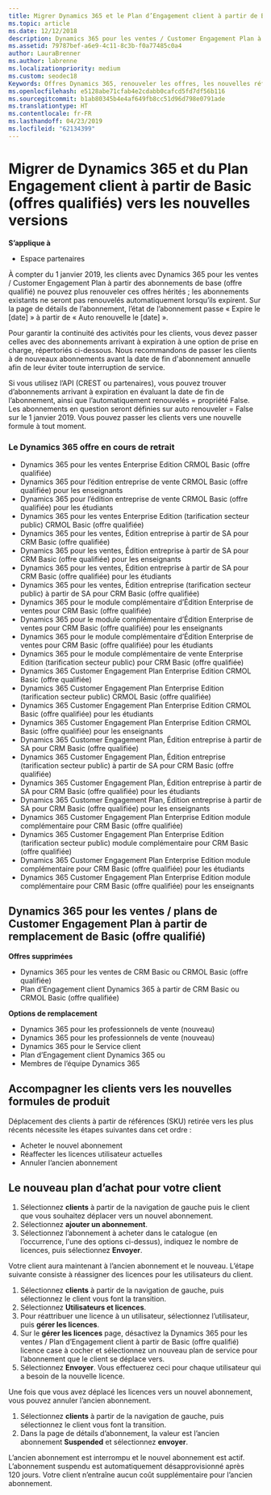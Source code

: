 ```yaml
---
title: Migrer Dynamics 365 et le Plan d’Engagement client à partir de Basic (offres qualifiés) aux versions plus récentes | Partenaires
ms.topic: article
ms.date: 12/12/2018
description: Dynamics 365 pour les ventes / Customer Engagement Plan à partir des abonnements de base (offre qualifié) peut ne plus être renouvelé.
ms.assetid: 79787bef-a6e9-4c11-8c3b-f0a77485c0a4
author: LauraBrenner
ms.author: labrenne
ms.localizationpriority: medium
ms.custom: seodec18
Keywords: Offres Dynamics 365, renouveler les offres, les nouvelles références SKU de Dynamics 365
ms.openlocfilehash: e5128abe71cfab4e2cdabb0cafcd5fd7df56b116
ms.sourcegitcommit: b1ab80345b4e4af649fb8cc51d96d798e0791ade
ms.translationtype: HT
ms.contentlocale: fr-FR
ms.lasthandoff: 04/23/2019
ms.locfileid: "62134399"
---
```

# <a name="migrate-dynamics-365-and-customer-engagement-plan-from-basic-qualified-offers-to-newer-versions"></a>Migrer de Dynamics 365 et du Plan Engagement client à partir de Basic (offres qualifiés) vers les nouvelles versions

**S’applique à**

-  Espace partenaires

À compter du 1 janvier 2019, les clients avec Dynamics 365 pour les ventes / Customer Engagement Plan à partir des abonnements de base (offre qualifié) ne pouvez plus renouveler ces offres hérités ; les abonnements existants ne seront pas renouvelés automatiquement lorsqu’ils expirent. Sur la page de détails de l’abonnement, l’état de l’abonnement passe « Expire le [date] » à partir de « Auto renouvelle le [date] ». 


Pour garantir la continuité des activités pour les clients, vous devez passer celles avec des abonnements arrivant à expiration à une option de prise en charge, répertoriés ci-dessous. Nous recommandons de passer les clients à de nouveaux abonnements avant la date de fin d'abonnement annuelle afin de leur éviter toute interruption de service.

Si vous utilisez l’API (CREST ou partenaires), vous pouvez trouver d’abonnements arrivant à expiration en évaluant la date de fin de l’abonnement, ainsi que l’automatiquement renouvelés = propriété False. Les abonnements en question seront définies sur auto renouveler = False sur le 1 janvier 2019. Vous pouvez passer les clients vers une nouvelle formule à tout moment. 

### <a name="the-dynamics-365-offers-being-retired"></a>Le Dynamics 365 offre en cours de retrait

- Dynamics 365 pour les ventes Enterprise Edition CRMOL Basic (offre qualifiée)
- Dynamics 365 pour l’édition entreprise de vente CRMOL Basic (offre qualifiée) pour les enseignants
- Dynamics 365 pour l’édition entreprise de vente CRMOL Basic (offre qualifiée) pour les étudiants
- Dynamics 365 pour les ventes Enterprise Edition (tarification secteur public) CRMOL Basic (offre qualifiée)
- Dynamics 365 pour les ventes, Édition entreprise à partir de SA pour CRM Basic (offre qualifiée)
- Dynamics 365 pour les ventes, Édition entreprise à partir de SA pour CRM Basic (offre qualifiée) pour les enseignants
- Dynamics 365 pour les ventes, Édition entreprise à partir de SA pour CRM Basic (offre qualifiée) pour les étudiants
- Dynamics 365 pour les ventes, Édition entreprise (tarification secteur public) à partir de SA pour CRM Basic (offre qualifiée)
- Dynamics 365 pour le module complémentaire d’Édition Enterprise de ventes pour CRM Basic (offre qualifiée)
- Dynamics 365 pour le module complémentaire d’Édition Enterprise de ventes pour CRM Basic (offre qualifiée) pour les enseignants
- Dynamics 365 pour le module complémentaire d’Édition Enterprise de ventes pour CRM Basic (offre qualifiée) pour les étudiants
- Dynamics 365 pour le module complémentaire de vente Enterprise Edition (tarification secteur public) pour CRM Basic (offre qualifiée)
- Dynamics 365 Customer Engagement Plan Enterprise Edition CRMOL Basic (offre qualifiée)
- Dynamics 365 Customer Engagement Plan Enterprise Edition (tarification secteur public) CRMOL Basic (offre qualifiée)
- Dynamics 365 Customer Engagement Plan Enterprise Edition CRMOL Basic (offre qualifiée) pour les étudiants
- Dynamics 365 Customer Engagement Plan Enterprise Edition CRMOL Basic (offre qualifiée) pour les enseignants
- Dynamics 365 Customer Engagement Plan, Édition entreprise à partir de SA pour CRM Basic (offre qualifiée)
- Dynamics 365 Customer Engagement Plan, Édition entreprise (tarification secteur public) à partir de SA pour CRM Basic (offre qualifiée)
- Dynamics 365 Customer Engagement Plan, Édition entreprise à partir de SA pour CRM Basic (offre qualifiée) pour les étudiants
- Dynamics 365 Customer Engagement Plan, Édition entreprise à partir de SA pour CRM Basic (offre qualifiée) pour les enseignants
- Dynamics 365 Customer Engagement Plan Enterprise Edition module complémentaire pour CRM Basic (offre qualifiée)
- Dynamics 365 Customer Engagement Plan Enterprise Edition (tarification secteur public) module complémentaire pour CRM Basic (offre qualifiée)
- Dynamics 365 Customer Engagement Plan Enterprise Edition module complémentaire pour CRM Basic (offre qualifiée) pour les étudiants
- Dynamics 365 Customer Engagement Plan Enterprise Edition module complémentaire pour CRM Basic (offre qualifiée) pour les enseignants



## <a name="dynamics-365-for-sales-customer-engagement-plan-from-basic-qualified-offers-replacement-plans"></a>Dynamics 365 pour les ventes / plans de Customer Engagement Plan à partir de remplacement de Basic (offre qualifié)

**Offres supprimées**   

- Dynamics 365 pour les ventes de CRM Basic ou CRMOL Basic (offre qualifiée)
- Plan d’Engagement client Dynamics 365 à partir de CRM Basic ou CRMOL Basic (offre qualifiée)

**Options de remplacement**
- Dynamics 365 pour les professionnels de vente (nouveau)
- Dynamics 365 pour les professionnels de vente (nouveau)
- Dynamics 365 pour le Service client
- Plan d’Engagement client Dynamics 365 ou
- Membres de l’équipe Dynamics 365



## <a name="transition-customers-to-new-product-plans"></a>Accompagner les clients vers les nouvelles formules de produit

Déplacement des clients à partir de références (SKU) retirée vers les plus récents nécessite les étapes suivantes dans cet ordre :

- Acheter le nouvel abonnement
- Réaffecter les licences utilisateur actuelles
- Annuler l’ancien abonnement

## <a name="purchase-the-new-plan-for-your-customer"></a>Le nouveau plan d’achat pour votre client

1. Sélectionnez **clients** à partir de la navigation de gauche puis le client que vous souhaitez déplacer vers un nouvel abonnement.
2. Sélectionnez **ajouter un abonnement**.
3. Sélectionnez l’abonnement à acheter dans le catalogue (en l’occurrence, l'une des options ci-dessus), indiquez le nombre de licences, puis sélectionnez **Envoyer**. 

Votre client aura maintenant à l’ancien abonnement et le nouveau. L’étape suivante consiste à réassigner des licences pour les utilisateurs du client.

1. Sélectionnez **clients** à partir de la navigation de gauche, puis sélectionnez le client vous font la transition.
2. Sélectionnez **Utilisateurs et licences**.
3. Pour réattribuer une licence à un utilisateur, sélectionnez l’utilisateur, puis **gérer les licences**. 
4. Sur le **gérer les licences** page, désactivez la Dynamics 365 pour les ventes / Plan d’Engagement client à partir de Basic (offre qualifié) licence case à cocher et sélectionnez un nouveau plan de service pour l’abonnement que le client se déplace vers. 
5. Sélectionnez **Envoyer**. Vous effectuerez ceci pour chaque utilisateur qui a besoin de la nouvelle licence. 

Une fois que vous avez déplacé les licences vers un nouvel abonnement, vous pouvez annuler l’ancien abonnement. 

1. Sélectionnez **clients** à partir de la navigation de gauche, puis sélectionnez le client vous font la transition.
2. Dans la page de détails d’abonnement, la valeur est l’ancien abonnement **Suspended** et sélectionnez **envoyer**.

L’ancien abonnement est interrompu et le nouvel abonnement est actif. L’abonnement suspendu est automatiquement désapprovisionné après 120 jours. Votre client n’entraîne aucun coût supplémentaire pour l’ancien abonnement.
 

 



